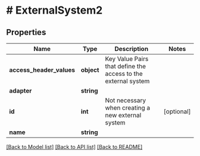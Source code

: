 # # ExternalSystem2

## Properties

Name | Type | Description | Notes
------------ | ------------- | ------------- | -------------
**access_header_values** | **object** | Key Value Pairs that define the access to the external system |
**adapter** | **string** |  |
**id** | **int** | Not necessary when creating a new external system | [optional]
**name** | **string** |  |

[[Back to Model list]](../../README.md#models) [[Back to API list]](../../README.md#endpoints) [[Back to README]](../../README.md)
